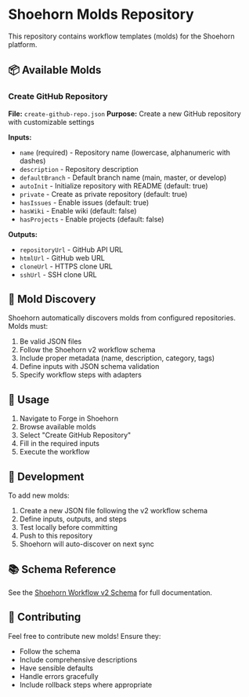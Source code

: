 # Shoehorn Molds Repository

This repository contains workflow templates (molds) for the Shoehorn platform.

## 📦 Available Molds

### Create GitHub Repository
**File:** `create-github-repo.json`
**Purpose:** Create a new GitHub repository with customizable settings

**Inputs:**
- `name` (required) - Repository name (lowercase, alphanumeric with dashes)
- `description` - Repository description
- `defaultBranch` - Default branch name (main, master, or develop)
- `autoInit` - Initialize repository with README (default: true)
- `private` - Create as private repository (default: true)
- `hasIssues` - Enable issues (default: true)
- `hasWiki` - Enable wiki (default: false)
- `hasProjects` - Enable projects (default: false)

**Outputs:**
- `repositoryUrl` - GitHub API URL
- `htmlUrl` - GitHub web URL
- `cloneUrl` - HTTPS clone URL
- `sshUrl` - SSH clone URL

## 📝 Mold Discovery

Shoehorn automatically discovers molds from configured repositories. Molds must:

1. Be valid JSON files
2. Follow the Shoehorn v2 workflow schema
3. Include proper metadata (name, description, category, tags)
4. Define inputs with JSON schema validation
5. Specify workflow steps with adapters

## 🚀 Usage

1. Navigate to Forge in Shoehorn
2. Browse available molds
3. Select "Create GitHub Repository"
4. Fill in the required inputs
5. Execute the workflow

## 🔧 Development

To add new molds:

1. Create a new JSON file following the v2 workflow schema
2. Define inputs, outputs, and steps
3. Test locally before committing
4. Push to this repository
5. Shoehorn will auto-discover on next sync

## 📚 Schema Reference

See the [Shoehorn Workflow v2 Schema](https://shoehorn.dev/schemas/workflow-v2.json) for full documentation.

## 🤝 Contributing

Feel free to contribute new molds! Ensure they:
- Follow the schema
- Include comprehensive descriptions
- Have sensible defaults
- Handle errors gracefully
- Include rollback steps where appropriate

